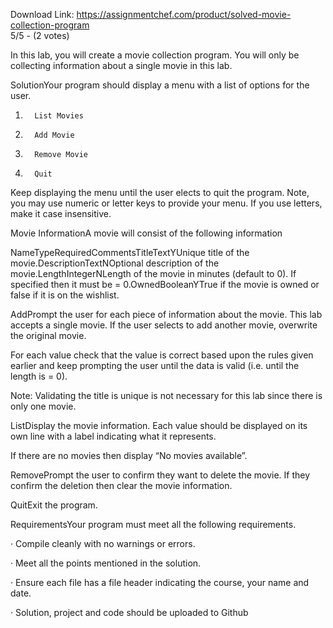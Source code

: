 Download Link: https://assignmentchef.com/product/solved-movie-collection-program
<br>
5/5 - (2 votes)

In this lab, you will create a movie collection program. You will only be collecting information about a single movie in this lab.



SolutionYour program should display a menu with a list of options for the user.

1.       List Movies

2.       Add Movie

3.       Remove Movie

4.       Quit

Keep displaying the menu until the user elects to quit the program. Note, you may use numeric or letter keys to provide your menu. If you use letters, make it case insensitive.

Movie InformationA movie will consist of the following information

NameTypeRequiredCommentsTitleTextYUnique title of the movie.DescriptionTextNOptional description of the movie.LengthIntegerNLength of the movie in minutes (default to 0). If specified then it must be = 0.OwnedBooleanYTrue if the movie is owned or false if it is on the wishlist.

AddPrompt the user for each piece of information about the movie. This lab accepts a single movie. If the user selects to add another movie, overwrite the original movie.

For each value check that the value is correct based upon the rules given earlier and keep prompting the user until the data is valid (i.e. until the length is = 0).

Note: Validating the title is unique is not necessary for this lab since there is only one movie.

ListDisplay the movie information.  Each value should be displayed on its own line with a label indicating what it represents.

If there are no movies then display “No movies available”.

RemovePrompt the user to confirm they want to delete the movie. If they confirm the deletion then clear the movie information.

QuitExit the program.

RequirementsYour program must meet all the following requirements.

·         Compile cleanly with no warnings or errors.

·         Meet all the points mentioned in the solution.

·         Ensure each file has a file header indicating the course, your name and date.

·         Solution, project and code should be uploaded to Github